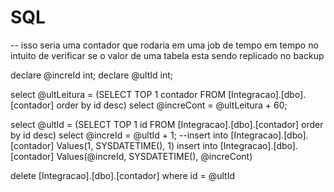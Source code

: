 # SQL

-- isso seria uma contador que rodaria em uma job de tempo em tempo no intuito de verificar se o valor de uma tabela esta sendo replicado no backup

declare @increId int;
declare @ultId int;
 
select @ultLeitura = (SELECT TOP 1 contador FROM [Integracao].[dbo].[contador] order by id desc)
select @increCont = @ultLeitura + 60;

select @ultId = (SELECT TOP 1 id FROM [Integracao].[dbo].[contador] order by id desc)
select @increId = @ultId + 1;
--insert into [Integracao].[dbo].[contador] Values(1, SYSDATETIME(), 1)
insert into [Integracao].[dbo].[contador] Values(@increId, SYSDATETIME(), @increCont)

delete [Integracao].[dbo].[contador] where id = @ultId
